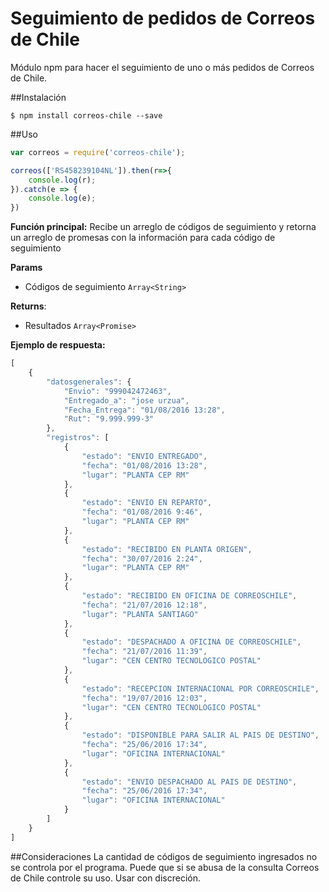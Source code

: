 # Seguimiento de pedidos de Correos de Chile

Módulo npm para hacer el seguimiento de uno o más pedidos de Correos de Chile.

##Instalación

```
$ npm install correos-chile --save
```

##Uso

```javascript
var correos = require('correos-chile');

correos(['RS458239104NL']).then(r=>{
	console.log(r);
}).catch(e => {
	console.log(e);
})
```


**Función principal:** Recibe un arreglo de códigos de seguimiento y retorna un arreglo de promesas con la información para cada código de seguimiento

**Params**

- Códigos de seguimiento `Array<String>`

**Returns**: 

- Resultados `Array<Promise>`

**Ejemplo de respuesta:**

```javascript
[
    {
        "datosgenerales": {
            "Envio": "999042472463",
            "Entregado_a": "jose urzua",
            "Fecha_Entrega": "01/08/2016 13:28",
            "Rut": "9.999.999-3"
        },
        "registros": [
            {
                "estado": "ENVIO ENTREGADO",
                "fecha": "01/08/2016 13:28",
                "lugar": "PLANTA CEP RM"
            },
            {
                "estado": "ENVIO EN REPARTO",
                "fecha": "01/08/2016 9:46",
                "lugar": "PLANTA CEP RM"
            },
            {
                "estado": "RECIBIDO EN PLANTA ORIGEN",
                "fecha": "30/07/2016 2:24",
                "lugar": "PLANTA CEP RM"
            },
            {
                "estado": "RECIBIDO EN OFICINA DE CORREOSCHILE",
                "fecha": "21/07/2016 12:18",
                "lugar": "PLANTA SANTIAGO"
            },
            {
                "estado": "DESPACHADO A OFICINA DE CORREOSCHILE",
                "fecha": "21/07/2016 11:39",
                "lugar": "CEN CENTRO TECNOLOGICO POSTAL"
            },
            {
                "estado": "RECEPCION INTERNACIONAL POR CORREOSCHILE",
                "fecha": "19/07/2016 12:03",
                "lugar": "CEN CENTRO TECNOLOGICO POSTAL"
            },
            {
                "estado": "DISPONIBLE PARA SALIR AL PAIS DE DESTINO",
                "fecha": "25/06/2016 17:34",
                "lugar": "OFICINA INTERNACIONAL"
            },
            {
                "estado": "ENVIO DESPACHADO AL PAIS DE DESTINO",
                "fecha": "25/06/2016 17:34",
                "lugar": "OFICINA INTERNACIONAL"
            }
        ]
    }
]

```

##Consideraciones
La cantidad de códigos de seguimiento ingresados no se controla por el programa. Puede que si se abusa de la consulta Correos de Chile controle su uso. Usar con discreción.


